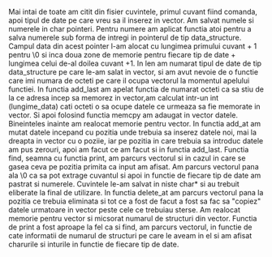 Mai intai de toate am citit din fisier cuvintele, primul cuvant fiind comanda, apoi tipul de date pe care vreu sa il inserez in vector. Am salvat numele si numerele in char pointeri. Pentru numere am aplicat functia atoi pentru a salva numerele sub forma de intregi in pointerul de tip data_structure. Campul data din acest pointer l-am alocat cu lungimea primului cuvant + 1 pentru \0 si inca doua zone de memorie pentru fiecare tip de date + lungimea celui de-al doilea cuvant +1. In len am numarat tipul de date de tip data_structure pe care le-am salat in vector, si am avut nevoie de o functie care imi numara de octeti pe care il ocupa vectorul la momentul apelului functiei. In functia add_last am apelat functia de numarat octeti ca sa stiu de la ce adresa incep sa memorez in vector,am calculat intr-un int (lungime_data) cati octeti o sa ocupe datele ce urmeaza sa fie memorate in vector. Si apoi folosind functia memcpy am adaugat in vector datele. Bineinteles inainte am realocat memorie pentru vector. In functia add_at am mutat datele incepand cu pozitia unde trebuia sa inserez datele noi, mai la dreapta in vector cu o poziie, iar pe pozitia in care trebuia sa introduc datele am pus zerouri, apoi am facut ce am facut si in functia add_last. Functia find, seamna cu functia print, am parcurs vectorul si in cazul in care se gasea ceva pe pozitia primita ca input am afisat. Am parcurs vectorul pana ala \0 ca sa pot extrage cuvantul si apoi in functie de fiecare tip de date am pastrat si numerele. Cuvintele le-am salvat in niste char* si au trebuit eliberate la final de utilizare. In functia delete_at am parcurs vectorul pana la pozitia ce trebuia eliminata si tot ce a fost de facut a fost sa fac sa "copiez" datele urmatoare in vector peste cele ce trebuiau sterse. Am realocat memorie pentru vector si micsorat numarul de structuri din vector. Functia de print a fost aproape la fel ca si find, am parcurs vectorul, in functie de cate informatii de numarul de structuri pe care le aveam in el si am afisat charurile si inturile in functie de fiecare tip de date.  
